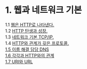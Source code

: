 # 1. 웹과 네트워크 기본

1.1 [웹은 HTTP로 나타낸다.](1.1-http-..md)  
1.2 [HTTP 탄생과 성장.](1.2-http.md)  
1.3 [네트워크 기본 TCP/IP.](1.3-tcp-ip.md)  
1.4 [HTTP와 관계가 깊은 프로토콜.](1.4-http-ip-tcp-dns.md)  
[1.5 이름 해결 담당 DNS](1.5.md)  
[1.6 각각과 HTTP와의 관계](1.6-http.md)  
[1.7 URI와 URL](1.7-uri-url.md)

